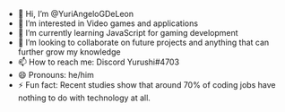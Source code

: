 - 👋 Hi, I’m @YuriAngeloGDeLeon
- 👀 I’m interested in Video games and applications
- 🌱 I’m currently learning JavaScript for gaming development
- 💞️ I’m looking to collaborate on future projects and anything that can further grow my knowledge 
- 📫 How to reach me: Discord Yurushi#4703
- 😄 Pronouns: he/him
- ⚡ Fun fact: Recent studies show that around 70% of coding jobs have nothing to do with technology at all.

<!---
YuriAngeloGDeLeon/YuriAngeloGDeLeon is a ✨ special ✨ repository because its `README.md` (this file) appears on your GitHub profile.
You can click the Preview link to take a look at your changes.
--->
